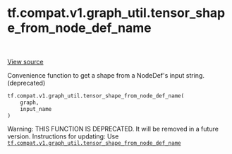 <div itemscope itemtype="http://developers.google.com/ReferenceObject">
<meta itemprop="name" content="tf.compat.v1.graph_util.tensor_shape_from_node_def_name" />
<meta itemprop="path" content="Stable" />
</div>

# tf.compat.v1.graph_util.tensor_shape_from_node_def_name

<!-- Insert buttons and diff -->

<table class="tfo-notebook-buttons tfo-api" align="left">
</table>

<a target="_blank" href="/code/stable/tensorflow/python/framework/graph_util_impl.py">View source</a>



Convenience function to get a shape from a NodeDef's input string. (deprecated)

``` python
tf.compat.v1.graph_util.tensor_shape_from_node_def_name(
    graph,
    input_name
)
```



<!-- Placeholder for "Used in" -->

Warning: THIS FUNCTION IS DEPRECATED. It will be removed in a future version.
Instructions for updating:
Use <a href="../../../../tf/compat/v1/graph_util/tensor_shape_from_node_def_name.md"><code>tf.compat.v1.graph_util.tensor_shape_from_node_def_name</code></a>

